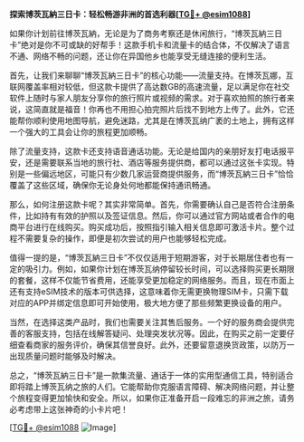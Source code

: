 **探索博茨瓦納三日卡：轻松畅游非洲的首选利器[[TG💪+ @esim1088](https://t.me/s/esim1088)]**

如果你计划前往博茨瓦納，无论是为了商务考察还是休闲旅行，“博茨瓦納三日卡”绝对是你不可或缺的好帮手！这款手机卡和流量卡的结合体，不仅解决了语言不通、网络不畅的问题，还让你在异国他乡也能享受无缝连接的便利生活。

首先，让我们来聊聊“博茨瓦納三日卡”的核心功能——流量支持。在博茨瓦娜，互联网覆盖率相对较低，但这款卡提供了高达数GB的高速流量，足以满足你在社交软件上随时与家人朋友分享你的旅行照片或视频的需求。对于喜欢拍照的旅行者来说，这简直就是福音！你再也不用担心拍完照片后找不到地方上传了。此外，它还能帮你顺利使用地图导航，避免迷路，尤其是在博茨瓦纳广袤的土地上，拥有这样一个强大的工具会让你的旅程更加顺畅。

除了流量支持，这款卡还支持语音通话功能。无论是给国内的亲朋好友打电话报平安，还是需要联系当地的旅行社、酒店等服务提供商，都可以通过这张卡实现。特别是一些偏远地区，可能只有少数几家运营商提供服务，而“博茨瓦納三日卡”恰恰覆盖了这些区域，确保你无论身处何地都能保持通讯畅通。

那么，如何注册这款卡呢？其实非常简单。首先，你需要确认自己是否符合注册条件，比如持有有效的护照以及签证信息。然后，你可以通过官方网站或者合作的电商平台进行在线购买。购买成功后，按照指引输入相关信息即可激活卡片。整个过程不需要复杂的操作，即便是初次尝试的用户也能够轻松完成。

值得一提的是，“博茨瓦納三日卡”不仅仅适用于短期游客，对于长期居住者也有一定的吸引力。例如，如果你计划在博茨瓦纳停留较长时间，可以选择购买更长期限的套餐，这样不仅能节省费用，还能享受更加稳定的网络服务。而且，现在市面上还有支持eSIM技术的版本可供选择，这意味着你无需更换物理SIM卡，只需下载对应的APP并绑定信息即可开始使用，极大地方便了那些频繁更换设备的用户。

当然，在选择这类产品时，我们也需要关注其售后服务。一个好的服务商会提供完善的客服支持，包括在线解答疑问、处理突发状况等。因此，在购买之前一定要仔细查看商家的服务评价，确保其信誉良好。此外，还要留意退换货政策，以防万一出现质量问题时能够及时解决。

总之，“博茨瓦納三日卡”是一款集流量、通话于一体的实用型通信工具，特别适合即将踏上博茨瓦纳之旅的人们。它能帮助你克服语言障碍、解决网络问题，并让整个旅程变得更加愉快和安全。所以，如果你正准备开启一段难忘的非洲之旅，请务必考虑带上这张神奇的小卡片吧！

[[TG💪+ @esim1088](https://t.me/s/esim1088) ![Image](https://i.postimg.cc/4NQfJmqS/Snipaste-2025-05-13-00-14-12.png)]